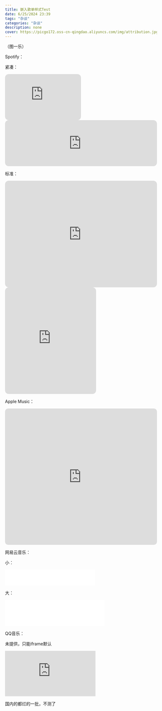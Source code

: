```yaml
---
title: 嵌入歌单样式Test
date: 6/25/2024 23:39
tags: "杂谈"
categories: "杂谈"
description: none
cover: https://picgo172.oss-cn-qingdao.aliyuncs.com/img/attribution.jpg
---
```


（图一乐）

Spotify：

紧凑：

<iframe style="border-radius:12px" src="https://open.spotify.com/embed/playlist/6dxiCQ92kgL83S8ipj7K2g?utm_source=generator" width="50%" height="152" frameBorder="0" allowfullscreen="" allow="autoplay; clipboard-write; encrypted-media; fullscreen; picture-in-picture" loading="lazy"></iframe>



<iframe style="border-radius:12px" src="https://open.spotify.com/embed/playlist/6dxiCQ92kgL83S8ipj7K2g?utm_source=generator" width="100%" height="152" frameBorder="0" allowfullscreen="" allow="autoplay; clipboard-write; encrypted-media; fullscreen; picture-in-picture" loading="lazy"></iframe>

标准：

<iframe style="border-radius:12px" src="https://open.spotify.com/embed/playlist/6dxiCQ92kgL83S8ipj7K2g?utm_source=generator" width="100%" height="352" frameBorder="0" allowfullscreen="" allow="autoplay; clipboard-write; encrypted-media; fullscreen; picture-in-picture" loading="lazy"></iframe>



<iframe style="border-radius:12px" src="https://open.spotify.com/embed/playlist/6dxiCQ92kgL83S8ipj7K2g?utm_source=generator" width="60%" height="352" frameBorder="0" allowfullscreen="" allow="autoplay; clipboard-write; encrypted-media; fullscreen; picture-in-picture" loading="lazy"></iframe>

Apple Music：

<iframe allow="autoplay *; encrypted-media *; fullscreen *; clipboard-write" frameborder="0" height="450" style="width:100%;max-width:660px;overflow:hidden;border-radius:10px;" sandbox="allow-forms allow-popups allow-same-origin allow-scripts allow-storage-access-by-user-activation allow-top-navigation-by-user-activation" src="https://embed.music.apple.com/cn/playlist/favorite-songs/pl.u-GPUoq7mRg0"></iframe>

网易云音乐：

小：

<iframe frameborder="no" border="0" marginwidth="0" marginheight="0" width=298 height=52 src="//music.163.com/outchain/player?type=2&id=508793&auto=0&height=32"></iframe>

大：

<iframe frameborder="no" border="0" marginwidth="0" marginheight="0" width=330 height=86 src="//music.163.com/outchain/player?type=2&id=508793&auto=0&height=66"></iframe>

QQ音乐：

未提供，只能iframe默认

<iframe frameborder="no" border="0" marginwidth="0" marginheight="0" width=宽度参数 height=高度参数 src="https://i.y.qq.com/n2/m/outchain/player/index.html?songid=425351237&songtype=0"></iframe>

国内的都烂的一批，不测了